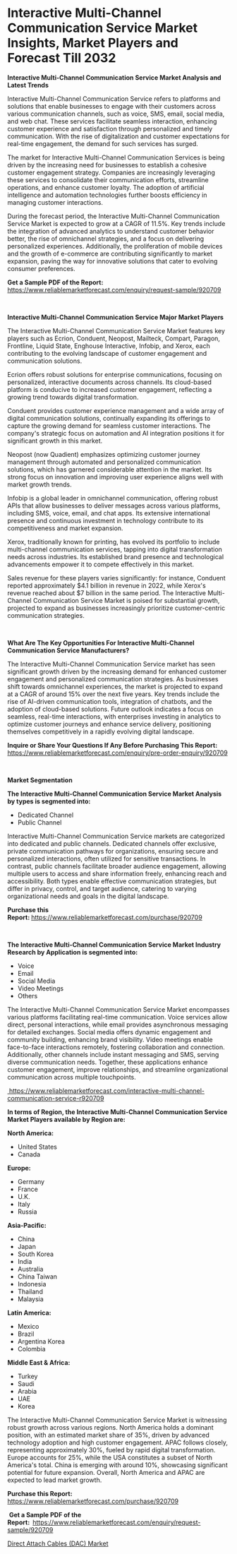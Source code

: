 <p><h1>Interactive Multi-Channel Communication Service Market Insights, Market Players and Forecast Till 2032</h1></p><p><strong>Interactive Multi-Channel Communication Service Market Analysis and Latest Trends</strong></p>
<p><p>Interactive Multi-Channel Communication Service refers to platforms and solutions that enable businesses to engage with their customers across various communication channels, such as voice, SMS, email, social media, and web chat. These services facilitate seamless interaction, enhancing customer experience and satisfaction through personalized and timely communication. With the rise of digitalization and customer expectations for real-time engagement, the demand for such services has surged.</p><p>The market for Interactive Multi-Channel Communication Services is being driven by the increasing need for businesses to establish a cohesive customer engagement strategy. Companies are increasingly leveraging these services to consolidate their communication efforts, streamline operations, and enhance customer loyalty. The adoption of artificial intelligence and automation technologies further boosts efficiency in managing customer interactions.</p><p>During the forecast period, the Interactive Multi-Channel Communication Service Market is expected to grow at a CAGR of 11.5%. Key trends include the integration of advanced analytics to understand customer behavior better, the rise of omnichannel strategies, and a focus on delivering personalized experiences. Additionally, the proliferation of mobile devices and the growth of e-commerce are contributing significantly to market expansion, paving the way for innovative solutions that cater to evolving consumer preferences.</p></p>
<p><strong>Get a Sample PDF of the Report:&nbsp;</strong> <a href="https://www.reliablemarketforecast.com/enquiry/request-sample/920709?utm_campaign=2272&utm_medium=2&utm_source=Github&utm_content=ia&utm_term=15022025&utm_id=interactive-multi-channel-communication-service">https://www.reliablemarketforecast.com/enquiry/request-sample/920709</a></p>
<p>&nbsp;</p>
<p><strong>Interactive Multi-Channel Communication Service Major Market Players</strong></p>
<p><p>The Interactive Multi-Channel Communication Service Market features key players such as Ecrion, Conduent, Neopost, Mailteck, Compart, Paragon, Frontline, Liquid State, Enghouse Interactive, Infobip, and Xerox, each contributing to the evolving landscape of customer engagement and communication solutions.</p><p>Ecrion offers robust solutions for enterprise communications, focusing on personalized, interactive documents across channels. Its cloud-based platform is conducive to increased customer engagement, reflecting a growing trend towards digital transformation. </p><p>Conduent provides customer experience management and a wide array of digital communication solutions, continually expanding its offerings to capture the growing demand for seamless customer interactions. The company's strategic focus on automation and AI integration positions it for significant growth in this market.</p><p>Neopost (now Quadient) emphasizes optimizing customer journey management through automated and personalized communication solutions, which has garnered considerable attention in the market. Its strong focus on innovation and improving user experience aligns well with market growth trends.</p><p>Infobip is a global leader in omnichannel communication, offering robust APIs that allow businesses to deliver messages across various platforms, including SMS, voice, email, and chat apps. Its extensive international presence and continuous investment in technology contribute to its competitiveness and market expansion.</p><p>Xerox, traditionally known for printing, has evolved its portfolio to include multi-channel communication services, tapping into digital transformation needs across industries. Its established brand presence and technological advancements empower it to compete effectively in this market.</p><p>Sales revenue for these players varies significantly: for instance, Conduent reported approximately $4.1 billion in revenue in 2022, while Xerox's revenue reached about $7 billion in the same period. The Interactive Multi-Channel Communication Service Market is poised for substantial growth, projected to expand as businesses increasingly prioritize customer-centric communication strategies.</p></p>
<p>&nbsp;</p>
<p><strong>What Are The Key Opportunities For Interactive Multi-Channel Communication Service Manufacturers?</strong></p>
<p><p>The Interactive Multi-Channel Communication Service market has seen significant growth driven by the increasing demand for enhanced customer engagement and personalized communication strategies. As businesses shift towards omnichannel experiences, the market is projected to expand at a CAGR of around 15% over the next five years. Key trends include the rise of AI-driven communication tools, integration of chatbots, and the adoption of cloud-based solutions. Future outlook indicates a focus on seamless, real-time interactions, with enterprises investing in analytics to optimize customer journeys and enhance service delivery, positioning themselves competitively in a rapidly evolving digital landscape.</p></p>
<p><strong>Inquire or Share Your Questions If Any Before Purchasing This Report:</strong> <a href="https://www.reliablemarketforecast.com/enquiry/pre-order-enquiry/920709?utm_campaign=2272&utm_medium=2&utm_source=Github&utm_content=ia&utm_term=15022025&utm_id=interactive-multi-channel-communication-service">https://www.reliablemarketforecast.com/enquiry/pre-order-enquiry/920709</a></p>
<p>&nbsp;</p>
<p><strong>Market Segmentation</strong></p>
<p><strong>The Interactive Multi-Channel Communication Service Market Analysis by types is segmented into:</strong></p>
<p><ul><li>Dedicated Channel</li><li>Public Channel</li></ul></p>
<p><p>Interactive Multi-Channel Communication Service markets are categorized into dedicated and public channels. Dedicated channels offer exclusive, private communication pathways for organizations, ensuring secure and personalized interactions, often utilized for sensitive transactions. In contrast, public channels facilitate broader audience engagement, allowing multiple users to access and share information freely, enhancing reach and accessibility. Both types enable effective communication strategies, but differ in privacy, control, and target audience, catering to varying organizational needs and goals in the digital landscape.</p></p>
<p><strong>Purchase this Report:&nbsp;</strong><a href="https://www.reliablemarketforecast.com/purchase/920709?utm_campaign=2272&utm_medium=2&utm_source=Github&utm_content=ia&utm_term=15022025&utm_id=interactive-multi-channel-communication-service">https://www.reliablemarketforecast.com/purchase/920709</a></p>
<p>&nbsp;</p>
<p><strong>The Interactive Multi-Channel Communication Service Market Industry Research by Application is segmented into:</strong></p>
<p><ul><li>Voice</li><li>Email</li><li>Social Media</li><li>Video Meetings</li><li>Others</li></ul></p>
<p><p>The Interactive Multi-Channel Communication Service Market encompasses various platforms facilitating real-time communication. Voice services allow direct, personal interactions, while email provides asynchronous messaging for detailed exchanges. Social media offers dynamic engagement and community building, enhancing brand visibility. Video meetings enable face-to-face interactions remotely, fostering collaboration and connection. Additionally, other channels include instant messaging and SMS, serving diverse communication needs. Together, these applications enhance customer engagement, improve relationships, and streamline organizational communication across multiple touchpoints.</p></p>
<p><a href="https://www.reliablemarketforecast.com/interactive-multi-channel-communication-service-r920709?utm_campaign=2272&utm_medium=2&utm_source=Github&utm_content=ia&utm_term=15022025&utm_id=interactive-multi-channel-communication-service">&nbsp;https://www.reliablemarketforecast.com/interactive-multi-channel-communication-service-r920709</a></p>
<p><strong>In terms of Region, the Interactive Multi-Channel Communication Service Market Players available by Region are:</strong></p>
<p>
    <p> <strong> North America: </strong>
        <ul>
            <li>United States</li>
            <li>Canada</li>
        </ul>
        </p> 
    <p> <strong> Europe: </strong>
        <ul>
            <li>Germany</li>
            <li>France</li>
            <li>U.K.</li>
            <li>Italy</li>
            <li>Russia</li>
        </ul>
        </p> 
    <p> <strong> Asia-Pacific: </strong>
        <ul>
            <li>China</li>
            <li>Japan</li>
            <li>South Korea</li>
            <li>India</li>
            <li>Australia</li>
            <li>China Taiwan</li>
            <li>Indonesia</li>
            <li>Thailand</li>
            <li>Malaysia</li>
        </ul>
        </p> 
    <p> <strong> Latin America: </strong>
        <ul>
            <li>Mexico</li>
            <li>Brazil</li>
            <li>Argentina Korea</li>
            <li>Colombia</li>
        </ul>
        </p> 
    <p> <strong> Middle East & Africa: </strong>
        <ul>
            <li>Turkey</li>
            <li>Saudi</li>
            <li>Arabia</li>
            <li>UAE</li>
            <li>Korea</li>
        </ul>
    </p>
    </p>
<p><p>The Interactive Multi-Channel Communication Service Market is witnessing robust growth across various regions. North America holds a dominant position, with an estimated market share of 35%, driven by advanced technology adoption and high customer engagement. APAC follows closely, representing approximately 30%, fueled by rapid digital transformation. Europe accounts for 25%, while the USA constitutes a subset of North America's total. China is emerging with around 10%, showcasing significant potential for future expansion. Overall, North America and APAC are expected to lead market growth.</p></p>
<p><strong>Purchase this Report: </strong><a href="https://www.reliablemarketforecast.com/purchase/920709?utm_campaign=2272&utm_medium=2&utm_source=Github&utm_content=ia&utm_term=15022025&utm_id=interactive-multi-channel-communication-service">https://www.reliablemarketforecast.com/purchase/920709</a></p>
<p>&nbsp;<strong>Get a Sample PDF of the Report:&nbsp;&nbsp;</strong><a href="https://www.reliablemarketforecast.com/enquiry/request-sample/920709?utm_campaign=2272&utm_medium=2&utm_source=Github&utm_content=ia&utm_term=15022025&utm_id=interactive-multi-channel-communication-service">https://www.reliablemarketforecast.com/enquiry/request-sample/920709</a></p>
<p><strong></strong></p>
<p><p><a href="https://github.com/arvelm4nthig/Market-Research-Report-List-1/blob/main/direct-attach-cables-dac-market.md?utm_campaign=2272&utm_medium=2&utm_source=Github&utm_content=ia&utm_term=15022025&utm_id=interactive-multi-channel-communication-service">Direct Attach Cables (DAC) Market</a></p></p>